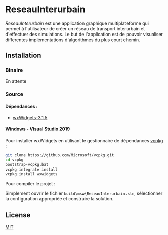 # ReseauInterurbain

*ReseauInterurbain* est une application graphique multiplateforme qui permet à l'utilisateur de créer un réseau de transport interurbain et d'effectuer des simulations. Le but de l'application est de pouvoir visualiser differentes implémentations d'algorithmes du plus court chemin.

## Installation

### Binaire

En attente

### Source

#### Dépendances :
* [wxWidgets-3.1.5](https://www.wxwidgets.org/)


#### Windows - Visual Studio 2019

Pour installer wxWidgets en utilisant le gestionnaire de dépendances [vcpkg](https://github.com/Microsoft/vcpkg) :

```bash
git clone https://github.com/Microsoft/vcpkg.git
cd vcpkg
bootstrap-vcpkg.bat
vcpkg integrate install
vcpkg install wxwidgets
```
Pour compiler le projet : 

Simplement ouvrir le fichier `build\msw\ReseauInterurbain.sln`, sélectionner la configuration appropriée et construire la solution.

## License
[MIT](https://github.com/Szepol/ReseauInterurbain/blob/main/LICENSE)